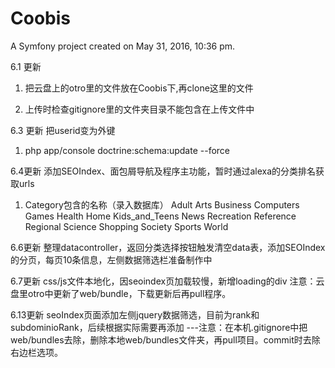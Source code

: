 Coobis
======

A Symfony project created on May 31, 2016, 10:36 pm.

6.1 更新
1. 把云盘上的otro里的文件放在Coobis下,再clone这里的文件

2. 上传时检查gitignore里的文件夹目录不能包含在上传文件中

6.3 更新
把userid变为外键

1. php app/console doctrine:schema:update --force

6.4更新
添加SEOIndex、面包屑导航及程序主功能，暂时通过alexa的分类排名获取urls

1. Category包含的名称（录入数据库）
   Adult
   Arts
   Business
   Computers
   Games
   Health
   Home
   Kids_and_Teens
   News
   Recreation
   Reference
   Regional
   Science
   Shopping
   Society
   Sports
   World

6.6更新
整理datacontroller，返回分类选择按钮触发清空data表，添加SEOIndex的分页，每页10条信息，左侧数据筛选栏准备制作中

6.7更新
css/js文件本地化，因seoindex页加载较慢，新增loading的div
注意：云盘里otro中更新了web/bundle，下载更新后再pull程序。

6.13更新
seoIndex页面添加左侧jquery数据筛选，目前为rank和subdominioRank，后续根据实际需要再添加
---注意：在本机.gitignore中把web/bundles去除，删除本地web/bundles文件夹，再pull项目。commit时去除右边栏选项。
